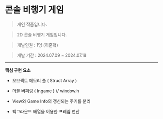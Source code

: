 # 콘솔 비행기 게임

> 개인 작품입니다.

> 2D 콘솔 비행기 게임입니다.

> 개발인원 : 1명 (허준혁)

> 개발 기간 : 2024.07.09 ~ 2024.07.18

---

**핵심 구현 요소**

- 오브젝트 메모리 풀 ( Struct Array )

- 더블 버퍼링 ( Ingame ) // window.h

- View와 Game Info의 갱신되는 주기를 분리

- 백그라운드 배열을 이용한 프레임 연산
